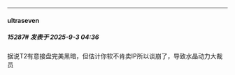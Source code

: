 ﻿
*****

####  ultraseven  
##### 15287#       发表于 2025-9-3 04:36

据说T2有意接盘完美黑暗，但估计你软不肯卖IP所以谈崩了，导致水晶动力大裁员

